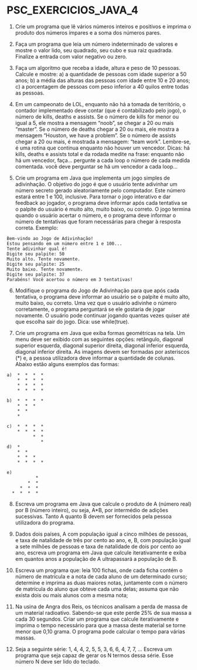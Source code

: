 # PSC_EXERCICIOS_JAVA_4

1. Crie um programa que lê vários números inteiros e positivos e imprima o produto dos números ímpares e a soma dos números pares.

2. Faça um programa que leia um número indeterminado de valores e mostre o valor lido, seu quadrado, seu cubo e sua raiz quadrada. Finalize a entrada com valor negativo ou zero.

3. Faça um algoritmo que receba a idade, altura e peso de 10 pessoas. Calcule e mostre:
a) a quantidade de pessoas com idade superior a 50 anos;
b) a média das alturas das pessoas com idade entre 10 e 20 anos;
c) a porcentagem de pessoas com peso inferior a 40 quilos entre todas as pessoas.

4. Em um campeonato de LOL, enquanto não há a tomada de território, o contador implementado deve contar (que é contabilizado pelo jogo), o número de kills, deaths e assists. Se o número de kills for menor ou igual a 5, ele mostra a mensagem “noob”, se chegar a 20 ou mais “master”. Se o número de deaths chegar a 20 ou mais,  ele mostra a mensagem “Houston, we have a problem”. Se o número de assists chegar a 20 ou mais, é mostrada a mensagem: “team work”. Lembre-se, é uma rotina que continua enquanto não houver um vencedor.
Dicas: 
há kills, deaths e assists total e da rodada
medite na frase: enquanto não há um vencedor, faça…
pergunte a cada loop o número de cada medida comentada.
você deve perguntar se há um vencedor a cada loop…

5. Crie um programa em Java que implementa um jogo simples de adivinhação. O objetivo do jogo é que o usuário tente adivinhar um número secreto gerado aleatoriamente pelo computador. Este número estará entre 1 e 100, inclusive. Para tornar o jogo interativo e dar feedback ao jogador, o programa deve informar após cada tentativa se o palpite do usuário é muito alto, muito baixo, ou correto. O jogo termina quando o usuário acertar o número, e o programa deve informar o número de tentativas que foram necessárias para chegar à resposta correta. Exemplo:
```
Bem-vindo ao Jogo de Adivinhação!
Estou pensando em um número entre 1 e 100...
Tente adivinhar qual é!
Digite seu palpite: 50
Muito alto. Tente novamente.
Digite seu palpite: 25
Muito baixo. Tente novamente.
Digite seu palpite: 37
Parabéns! Você acertou o número em 3 tentativas!
```

6. Modifique o programa do Jogo de Adivinhação para que após cada tentativa, o programa deve informar ao usuário se o palpite é muito alto, muito baixo, ou correto. Uma vez que o usuário adivinhe o número corretamente, o programa perguntará se ele gostaria de jogar novamente. O usuário pode continuar jogando quantas vezes quiser até que escolha sair do jogo. Dica: use while(true).

7. Crie um programa em Java que exiba formas geométricas na tela. Um menu deve ser exibido com as seguintes opções: retângulo, diagonal superior esquerda, diagonal superior direita, diagonal inferior esquerda, diagonal inferior direita. As imagens devem ser formadas por asteriscos (*) e, a pessoa utilizadora deve informar a quantidade de colunas. Abaixo estão alguns exemplos das formas:
```
a)  *  *  *  * 
    *  *  *  *
    *  *  *  *
    *  *  *  *

b)  *  *  *  * 
    *  *  *  
    *  *  
    *  

c)  *  *  *  * 
    *  *  *  *
          *  *
             *
d)  *   
    *  * 
    *  *  *  
    *  *  *  *

e) 
           * 
        *  *
     *  *  *
  *  *  *  *
```
8. Escreva um programa em Java que calcule o produto de A (número real) por B (número inteiro), ou seja, A*B, por intermédio de adições sucessivas. Tanto A quanto B devem ser fornecidos pela pessoa utilizadora do programa.

9. Dados dois países, A com população igual a cinco milhões de pessoas, e taxa de natalidade de três por cento ao ano, e, B, com população igual a sete milhões de pessoas e taxa de natalidade de dois por cento ao ano, escreva um programa em Java que calcule iterativamente e exiba em quantos anos a população de A ultrapassará a população de B.

10. Escreva um programa que: 
leia 100 fichas, onde cada ficha contém o número de matrícula e a nota de cada aluno de um determinado curso;
determine e imprima as duas maiores notas, juntamente com o número de matrícula do aluno que obteve cada uma delas; 
assuma que não exista dois ou mais alunos com a mesma nota;

11. Na usina de Angra dos Reis, os técnicos analisam a perda de massa de um material radioativo. Sabendo-se que este perde 25% de sua massa a cada 30 segundos. Criar um programa que calcule iterativamente e imprima o tempo necessário para que a massa deste material se torne menor que 0,10 grama. O programa pode calcular o tempo para várias massas.

12. Seja a seguinte série:
1, 4, 4, 2, 5, 5, 3, 6, 6, 4, 7, 7, …
Escreva um programa que seja capaz de gerar os N termos dessa série.
Esse número N deve ser lido do teclado.
